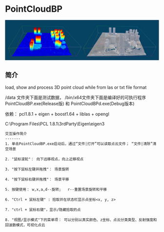 # PointCloudBP

![PointCloud效果展示](https://github.com/daviddych/PointCloudBP/blob/master/PointCloud%E6%95%88%E6%9E%9C%E5%B1%95%E7%A4%BA.png)

简介
----
load, show and process 3D point cloud while from las or txt file format

/data 文件夹下面是测试数据，
/bin/x64文件夹下面是编译好的可执行程序PointCloudBP.exe(Release版) 和 PointCloudBPd.exe(Debug版本)


依赖：
	pcl1.8.1 + eigen + boost1.64 + liblas + opengl

C:\Program Files\PCL 1.8.1\3rdParty\Eigen\eigen3


```
交互操作简介
-------
1. 单击PointCloudBP.exe启动后，通过“文件|打开”可以读取点云文件； “文件|清除”清空场景

2. "鼠标滚轮"： 向下远移视点，向上近移视点

3. "按下鼠标左键并拖拽"： 场景旋转

4. "按下鼠标右键并拖拽"： 场景平移

5. 按键使用： w,x,a,d--旋转;   r--重置场景旋转和平移

6. "Ctrl + 鼠标左键" : 拾取并在状态栏显示点坐标<x, y, z> 

7. "ctrl + 鼠标右键"，显示/隐藏拾取的点

8. "视图/显示模式"下的菜单项： 可以分别以真实颜色、z坐标、点云分类类型、反射强度和回波数模式，可视化点云

```